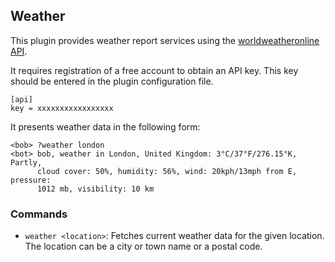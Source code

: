 ## Weather

This plugin provides weather report services using the
[worldweatheronline API](http://developer.worldweatheronline.com).

It requires registration of a free account to obtain an API key.
This key should be entered in the plugin configuration file.

	[api]
	key = xxxxxxxxxxxxxxxxx

It presents weather data in the following form:

	<bob> ?weather london
	<bot> bob, weather in London, United Kingdom: 3°C/37°F/276.15°K, Partly, 
          cloud cover: 50%, humidity: 56%, wind: 20kph/13mph from E, pressure: 
          1012 mb, visibility: 10 km


### Commands

* `weather <location>`: Fetches current weather data for the given location.
  The location can be a city or town name or a postal code.

